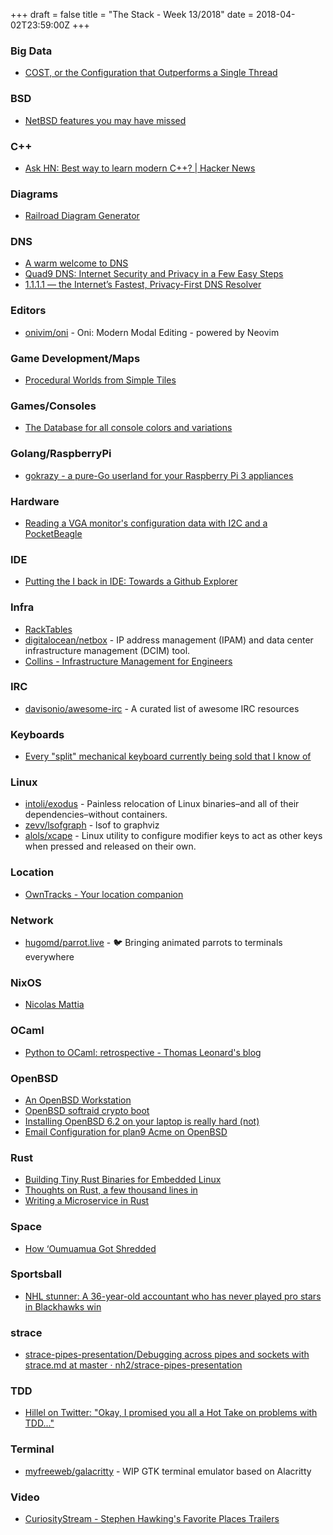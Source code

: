 +++
draft = false
title = "The Stack - Week 13/2018"
date = 2018-04-02T23:59:00Z
+++



### Big Data

 - [COST, or the Configuration that Outperforms a Single Thread][Davidmaloneontwitterspottedthi116]

[Davidmaloneontwitterspottedthi116]: https://twitter.com/dwmal1/status/979393495290040321



### BSD

 - [NetBSD features you may have missed][Netbsdfeaturesyoumayhavemissed988]

[Netbsdfeaturesyoumayhavemissed988]: https://dexterhaslem.com/netbsd-features-you-may-have-missed



### C++

 - [Ask HN: Best way to learn modern C++? | Hacker News][Askhnbestwaytolearnmodernchack578]

[Askhnbestwaytolearnmodernchack578]: https://news.ycombinator.com/item?id=16535886



### Diagrams

 - [Railroad Diagram Generator][Railroaddiagramgenerator583]

[Railroaddiagramgenerator583]: http://www.bottlecaps.de/rr/ui



### DNS

 - [A warm welcome to DNS][Awarmwelcometodns269]
 - [Quad9 DNS: Internet Security and Privacy in a Few Easy Steps][Quad9dnsinternetsecurityandpri641]
 - [1.1.1.1 — the Internet’s Fastest, Privacy-First DNS Resolver][1111theinternetsfastestprivacy127]

[Awarmwelcometodns269]: https://powerdns.org/hello-dns/
[Quad9dnsinternetsecurityandpri641]: https://www.quad9.net/
[1111theinternetsfastestprivacy127]: https://1.1.1.1/



### Editors

 - [onivim/oni][Onivimonionimodernmodalediting200] - Oni: Modern Modal Editing - powered by Neovim

[Onivimonionimodernmodalediting200]: https://github.com/onivim/oni



### Game Development/Maps

 - [Procedural Worlds from Simple Tiles][Proceduralworldsfromsimpletile144]

[Proceduralworldsfromsimpletile144]: http://ijdykeman.github.io/ml/2017/10/12/wang-tile-procedural-generation.html



### Games/Consoles

 - [The Database for all console colors and variations][Chooseyourbrandandstartbrowsin530]

[Chooseyourbrandandstartbrowsin530]: https://www.consolevariations.com/



### Golang/RaspberryPi

 - [gokrazy - a pure-Go userland for your Raspberry Pi 3 appliances][Gokrazyapuregouserlandforyourr141]

[Gokrazyapuregouserlandforyourr141]: https://gokrazy.org/



### Hardware

 - [Reading a VGA monitor's configuration data with I2C and a PocketBeagle][Readingavgamonitorsconfigurati411]

[Readingavgamonitorsconfigurati411]: http://www.righto.com/2018/03/reading-vga-monitors-configuration-data.html



### IDE

 - [Putting the I back in IDE: Towards a Github Explorer][Janestreettechblogputtingtheib169]

[Janestreettechblogputtingtheib169]: https://blog.janestreet.com/putting-the-i-back-in-ide-towards-a-github-explorer/



### Infra

 - [RackTables][Racktables240]
 - [digitalocean/netbox][Digitaloceannetboxipaddressman178] - IP address management (IPAM) and data center infrastructure management (DCIM) tool.
 - [Collins - Infrastructure Management for Engineers][Collinsinfrastructuremanagemen691]

[Racktables240]: https://www.racktables.org/
[Digitaloceannetboxipaddressman178]: https://github.com/digitalocean/netbox
[Collinsinfrastructuremanagemen691]: https://tumblr.github.io/collins/



### IRC

 - [davisonio/awesome-irc][Davisonioawesomeircacuratedlis342] - A curated list of awesome IRC resources

[Davisonioawesomeircacuratedlis342]: https://github.com/davisonio/awesome-irc



### Keyboards

 - [Every "split" mechanical keyboard currently being sold that I know of][Everysplitmechanicalkeyboardcu870]

[Everysplitmechanicalkeyboardcu870]: https://gist.github.com/itod/ae27b30f7517dc18b8df110c1d98bccb



### Linux

 - [intoli/exodus][Intoliexoduspainlessrelocation202] - Painless relocation of Linux binaries–and all of their dependencies–without containers.
 - [zevv/lsofgraph][Zevvlsofgraphlsoftographviz538] - lsof to graphviz
 - [alols/xcape][Alolsxcapelinuxutilitytoconfig380] - Linux utility to configure modifier keys to act as other keys when pressed and released on their own.

[Intoliexoduspainlessrelocation202]: https://github.com/intoli/exodus
[Zevvlsofgraphlsoftographviz538]: https://github.com/zevv/lsofgraph
[Alolsxcapelinuxutilitytoconfig380]: https://github.com/alols/xcape



### Location

 - [OwnTracks - Your location companion][Owntracksyourlocationcompanion143]

[Owntracksyourlocationcompanion143]: http://owntracks.org/



### Network

 - [hugomd/parrot.live][Hugomdparrotlivebringinganimat739] - 🐦 Bringing animated parrots to terminals everywhere

[Hugomdparrotlivebringinganimat739]: https://github.com/hugomd/parrot.live



### NixOS

 - [Nicolas Mattia][Nicolasmattia737]

[Nicolasmattia737]: http://nmattia.com/posts/2018-03-21-nix-reproducible-setup-linux-macos.html



### OCaml

 - [Python to OCaml: retrospective - Thomas Leonard's blog][Pythontoocamlretrospectivethom959]

[Pythontoocamlretrospectivethom959]: http://roscidus.com/blog/blog/2014/06/06/python-to-ocaml-retrospective/



### OpenBSD

 - [An OpenBSD Workstation][Anopenbsdworkstation695]
 - [OpenBSD softraid crypto boot][Openbsdsoftraidcryptoboot929]
 - [Installing OpenBSD 6.2 on your laptop is really hard (not)][Installingopenbsd62onyourlapto230]
 - [Email Configuration for plan9 Acme on OpenBSD][Emailconfigurationforplan9acme591]

[Anopenbsdworkstation695]: http://eradman.com/posts/openbsd-workstation.html
[Openbsdsoftraidcryptoboot929]: https://www.tedunangst.com/flak/post/OpenBSD-softraid-crypto-boot
[Installingopenbsd62onyourlapto230]: http://sohcahtoa.org.uk/openbsd.html
[Emailconfigurationforplan9acme591]: http://akpoff.com/archive/2018/email_config_plan9_acme_openbsd.html



### Rust

 - [Building Tiny Rust Binaries for Embedded Linux][Buildingtinyrustbinariesforemb534]
 - [Thoughts on Rust, a few thousand lines in][Thoughtsonrustafewthousandline394]
 - [Writing a Microservice in Rust][Writingamicroserviceinrustpete840]

[Buildingtinyrustbinariesforemb534]: https://jamesmunns.com/update/2018/04/01/tinyrocket.html
[Thoughtsonrustafewthousandline394]: https://rcoh.me/posts/thoughts-on-rust-a-few-thousand-lines-in/
[Writingamicroserviceinrustpete840]: http://www.goldsborough.me/rust/web/tutorial/2018/01/20/17-01-11-writing_a_microservice_in_rust/


### Space

 - [How ‘Oumuamua Got Shredded][Howoumuamuagotshredded322]

[Howoumuamuagotshredded322]: http://nautil.us/blog/how-oumuamua-got-shredded



### Sportsball

 - [NHL stunner: A 36-year-old accountant who has never played pro stars in Blackhawks win][Nhlstunnera36yearoldaccountant924]

[Nhlstunnera36yearoldaccountant924]: https://www.washingtonpost.com/news/morning-mix/wp/2018/03/30/nhl-stunner-a-36-year-old-accountant-whos-never-played-pro-stars-in-blackhawks-win/



### strace

 - [strace-pipes-presentation/Debugging across pipes and sockets with strace.md at master · nh2/strace-pipes-presentation][Stracepipespresentationdebuggi273]

[Stracepipespresentationdebuggi273]: https://github.com/nh2/strace-pipes-presentation/blob/master/presentation/Debugging%20across%20pipes%20and%20sockets%20with%20strace.md



### TDD

 - [Hillel on Twitter: "Okay, I promised you all a Hot Take on problems with TDD..."][Hillelontwitterokayipromisedyo198]

[Hillelontwitterokayipromisedyo198]: https://twitter.com/Hillelogram/status/980250452951490562



### Terminal

 - [myfreeweb/galacritty][Myfreewebgalacrittywipgtktermi769] - WIP GTK terminal emulator based on Alacritty

[Myfreewebgalacrittywipgtktermi769]: https://github.com/myfreeweb/galacritty



### Video

 - [CuriosityStream - Stephen Hawking's Favorite Places Trailers][Curiositystreamstephenhawkings573]

[Curiositystreamstephenhawkings573]: https://curiositystream.com/hawking/



